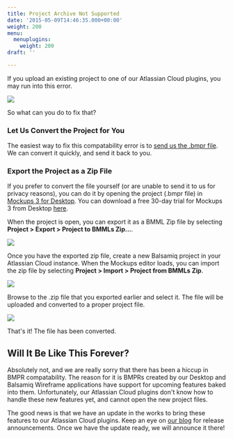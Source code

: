 ```yaml
---
title: Project Archive Not Supported
date: '2015-05-09T14:46:35.000+00:00'
weight: 200
menu:
  menuplugins:
    weight: 200
draft: ''

---
```


If you upload an existing project to one of our Atlassian Cloud plugins, you may run into this error.

![](https://media.balsamiq.com/img/support/docs/atlassian/bmpr2_not_supported.png)

So what can you do to fix that?

### Let Us Convert the Project for You

The easiest way to fix this compatability error is to [send us the .bmpr file](mailto:support@balsamiq.com). We can convert it quickly, and send it back to you.

### Export the Project as a Zip File

If you prefer to convert the file yourself (or are unable to send it to us for privacy reasons), you can do it by opening the project (.bmpr file) in [Mockups 3 for Desktop](https://balsamiq.com/products/mockups/). You can download a free 30-day trial for Mockups 3 from Desktop [here](https://balsamiq.com/download).

When the project is open, you can export it as a BMML Zip file by selecting **Project > Export > Project to BMMLs Zip...**.

![](https://media.balsamiq.com/img/support/docs/atlassian/export_to_zip.png)

Once you have the exported zip file, create a new Balsamiq project in your Atlassian Cloud instance. When the Mockups editor loads, you can import the zip file by selecting **Project > Import > Project from BMMLs Zip**.

![](https://media.balsamiq.com/img/support/docs/atlassian/import_from_zip.png)

Browse to the .zip file that you exported earlier and select it. The file will be uploaded and converted to a proper project file.

![](https://media.balsamiq.com/img/support/docs/atlassian/import_successful.png)

That's it! The file has been converted.

## Will It Be Like This Forever?

Absolutely not, and we are really sorry that there has been a hiccup in BMPR compatability. The reason for it is BMPRs created by our Desktop and Balsamiq Wireframe applications have support for upcoming features baked into them. Unfortunately, our Atlassian Cloud plugins don't know how to handle these new features yet, and cannot open the new project files.

The good news is that we have an update in the works to bring these features to our Atlassian Cloud plugins. Keep an eye on [our blog](http://blog.balsamiq.com/) for release announcements. Once we have the update ready, we will announce it there!
